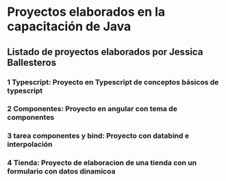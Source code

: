 # Proyectos elaborados en la capacitación de Java 
## Listado de proyectos elaborados por Jessica Ballesteros 
### 1 Typescript: Proyecto en Typescript de conceptos básicos de typescript 
### 2 Componentes: Proyecto en angular con tema de componentes
### 3 tarea componentes y bind: Proyecto con databind e interpolación 
### 4 Tienda: Proyecto de elaboracion de una tienda con un formulario con datos dinamicoa 
